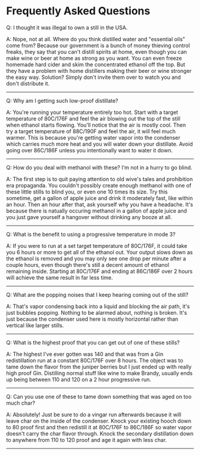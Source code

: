 # Frequently Asked Questions

Q: I thought it was illegal to own a still in the USA.

A: Nope, not at all. Where do you think distilled water and "essential oils" come from? Because our government is a bunch of money thieving control freaks, they say that you can't distill spirits at home, even though you can make wine or beer at home as strong as you want. You can even freeze homemade hard cider and skim the concentrated ethanol off the top. But they have a problem with home distillers making their beer or wine stronger the easy way. Solution? Simply don't invite them over to watch you and don't distribute it.

---

Q: Why am I getting such low-proof distillate?

A: You're running your temperature entirely too hot. Start with a target temperature of 80C/176F and feel the air blowing out the top of the still when ethanol starts flowing. You'll notice that the air is mostly cool. Then try a target temperature of 88C/190F and feel the air, it will feel much warmer. This is because you're getting water vapor into the condenser which carries much more heat and you will water down your distillate. Avoid going over 86C/186F unless you intentionally want to water it down.

---

Q: How do you deal with methanol with these? I'm not in a hurry to go blind.

A: The first step is to quit paying attention to old wive's tales and prohibition era propaganda. You couldn't possibly create enough methanol with one of these little stills to blind you, or even one 10 times its size. Try this sometime, get a gallon of apple juice and drink it moderately fast, like within an hour. Then an hour after that, ask yourself why you have a headache. It's because there is natually occuring methanol in a gallon of apple juice and you just gave yourself a hangover without drinking any booze at all.

---

Q: What is the benefit to using a progressive temperature in mode 3?

A: If you were to run at a set target temperature of 80C/176F, it could take you 6 hours or more to get all of the ethanol out. Your output slows down as the ethanol is removed and you may only see one drop per minute after a couple hours, even though there's still a decent amount of ethanol remaining inside. Starting at 80C/176F and ending at 86C/186F over 2 hours will achieve the same result in far less time. 

---

Q: What are the popping noises that I keep hearing coming out of the still?

A: That's vapor condensing back into a liquid and blocking the air path, it's just bubbles popping. Nothing to be alarmed about, nothing is broken. It's just because the condenser used here is mostly horizontal rather than vertical like larger stills.

---

Q: What is the highest proof that you can get out of one of these stills?

A: The highest I've ever gotten was 140 and that was from a Gin redistillation run at a constant 80C/176F over 8 hours. The object was to tame down the flavor from the juniper berries but I just ended up with really high proof Gin. Distilling normal stuff like wine to make Brandy, usually ends up being between 110 and 120 on a 2 hour progressive run.

---

Q: Can you use one of these to tame down something that was aged on too much char?

A: Absolutely! Just be sure to do a vingar run afterwards because it will leave char on the inside of the condenser. Knock your existing hooch down to 80 proof first and then redistill it at 80C/176F to 86C/186F so water vapor doesn't carry the char flavor through. Knock the secondary distillation down to anywhere from 110 to 120 proof and age it again with less char.

---
